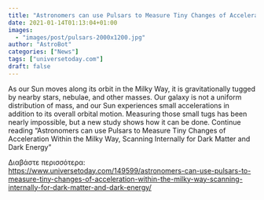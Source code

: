 ```yaml
---
title: "Astronomers can use Pulsars to Measure Tiny Changes of Acceleration Within the Milky Way, Scanning Internally for Dark Matter and Dark Energy"
date: 2021-01-14T01:13:04+01:00
images:
  - "images/post/pulsars-2000x1200.jpg"
author: "AstroBot"
categories: ["News"]
tags: ["universetoday.com"]
draft: false
---
```


As our Sun moves along its orbit in the Milky Way, it is gravitationally tugged by nearby stars, nebulae, and other masses. Our galaxy is not a uniform distribution of mass, and our Sun experiences small accelerations in addition to its overall orbital motion. Measuring those small tugs has been nearly impossible, but a new study shows how it can be done. Continue reading “Astronomers can use Pulsars to Measure Tiny Changes of Acceleration Within the Milky Way, Scanning Internally for Dark Matter and Dark Energy” 

Διαβάστε περισσότερα: https://www.universetoday.com/149599/astronomers-can-use-pulsars-to-measure-tiny-changes-of-acceleration-within-the-milky-way-scanning-internally-for-dark-matter-and-dark-energy/
